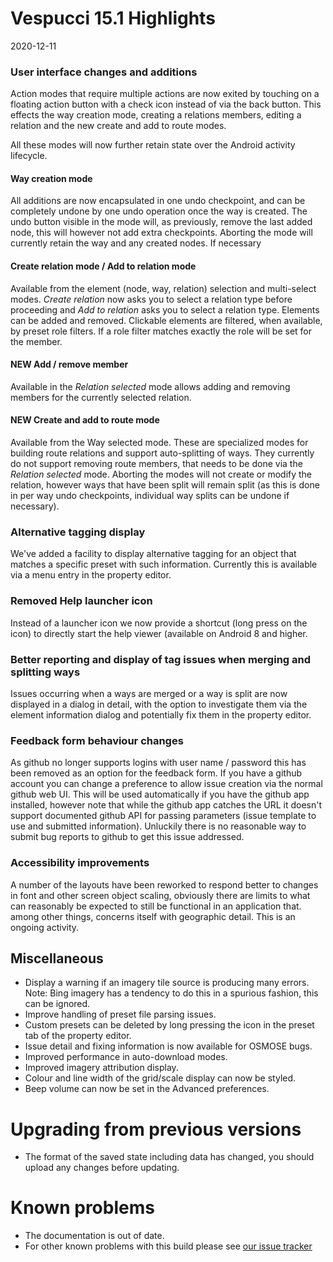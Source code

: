 # Vespucci 15.1 Highlights

2020-12-11

### User interface changes and additions

Action modes that require multiple actions are now exited by touching on a floating action button with a check icon instead of via the back button. This effects the way creation mode, creating a relations members, editing a relation and the new create and add to route modes.

All these modes will now further retain state over the Android activity lifecycle.

#### Way creation mode

All additions are now encapsulated in one undo checkpoint, and can be completely undone by one undo operation once the way is created. The undo button visible in the mode will, as previously, remove the last added node, this will however not add extra checkpoints. Aborting the mode will currently retain the way and any created nodes. If necessary  

#### Create relation mode / Add to relation mode

Available from the element (node, way, relation) selection and multi-select modes. _Create relation_ now asks you to select a relation type before proceeding and _Add to relation_ asks you to select a relation type. Elements can be added and removed. Clickable elements are filtered, when available, by preset role filters. If a role filter matches exactly the role will be set for the member.

#### NEW Add / remove member  

Available in the _Relation selected_ mode allows adding and removing members for the currently selected relation.

#### NEW Create and add to route mode

Available from the Way selected mode. These are specialized modes for building route relations and support auto-splitting of ways. They currently do not support removing route members, that needs to be done via the _Relation selected_ mode. Aborting the modes will not create or modify the relation, however ways that have been split will remain split (as this is done in per way undo checkpoints, individual way splits can be undone if necessary).

### Alternative tagging display

We've added a facility to display alternative tagging for an object that matches a specific preset with such information. Currently this is available via a menu entry in the property editor.

### Removed Help launcher icon

Instead of a launcher icon we now provide a shortcut (long press on the icon) to directly start the help viewer (available on Android 8 and higher. 

### Better reporting and display of tag issues when merging and splitting ways

Issues occurring when a ways are merged or a way is split are now displayed in a dialog in detail, with the option to investigate them via the element information dialog and potentially fix them in the property editor. 

### Feedback form behaviour changes

As github no longer supports logins with user name / password this has been removed as an option for the feedback form. If you have a github account you can change a preference to allow issue creation via the normal github web UI. This will be used automatically if you have the github app installed, however note that while the github app catches the URL it doesn't support documented github API for passing parameters (issue template to use and submitted information). Unluckily there is no reasonable way to submit bug reports to github to get this issue addressed.

### Accessibility improvements

A number of the layouts have been reworked to respond better to changes in font and other screen object scaling, obviously there are limits to what can reasonably be expected to still be functional in an application that. among other things, concerns itself with geographic detail. This is an ongoing activity.

## Miscellaneous

* Display a warning if an imagery tile source is producing many errors. Note: Bing imagery has a tendency to do this in a spurious fashion, this can be ignored.
* Improve handling of preset file parsing issues.
* Custom presets can be deleted by long pressing the icon in the preset tab of the property editor.
* Issue detail and fixing information is now available for OSMOSE bugs. 
* Improved performance in auto-download modes.
* Improved imagery attribution display.
* Colour and line width of the grid/scale display can now be styled. 
* Beep volume can now be set in the Advanced preferences.

# Upgrading from previous versions

* The format of the saved state including data has changed, you should upload any changes before updating.

# Known problems

* The documentation is out of date.
* For other known problems with this build please see [our issue tracker](https://github.com/MarcusWolschon/osmeditor4android/issues)
